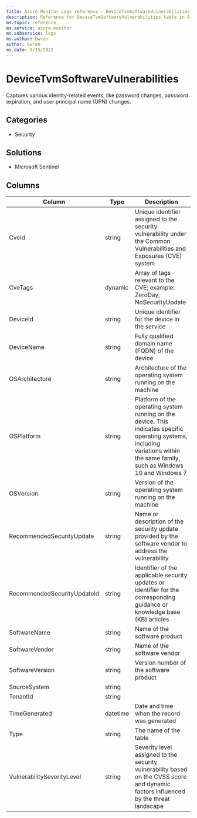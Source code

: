 ```yaml
---
title: Azure Monitor Logs reference - DeviceTvmSoftwareVulnerabilities
description: Reference for DeviceTvmSoftwareVulnerabilities table in Azure Monitor Logs.
ms.topic: reference
ms.service: azure-monitor
ms.subservice: logs
ms.author: bwren
author: bwren
ms.date: 9/15/2022
---
```


# DeviceTvmSoftwareVulnerabilities

 Captures various identity-related events, like password changes, password expiration, and user principal name (UPN) changes.

## Categories

- Security
## Solutions

- Microsoft Sentinel




## Columns

| Column | Type | Description |
| --- | --- | --- |
| CveId | string | Unique identifier assigned to the security vulnerability under the Common Vulnerabilities and Exposures (CVE) system |
| CveTags | dynamic | Array of tags relevant to the CVE; example: ZeroDay, NoSecurityUpdate |
| DeviceId | string | Unique identifier for the device in the service |
| DeviceName | string | Fully qualified domain name (FQDN) of the device |
| OSArchitecture | string | Architecture of the operating system running on the machine |
| OSPlatform | string | Platform of the operating system running on the device. This indicates specific operating systems, including variations within the same family, such as Windows 10 and Windows 7 |
| OSVersion | string | Version of the operating system running on the machine |
| RecommendedSecurityUpdate | string | Name or description of the security update provided by the software vendor to address the vulnerability |
| RecommendedSecurityUpdateId | string | Identifier of the applicable security updates or identifier for the corresponding guidance or knowledge base (KB) articles |
| SoftwareName | string | Name of the software product |
| SoftwareVendor | string | Name of the software vendor |
| SoftwareVersion | string | Version number of the software product |
| SourceSystem | string |  |
| TenantId | string |  |
| TimeGenerated | datetime | Date and time when the record was generated |
| Type | string | The name of the table |
| VulnerabilitySeverityLevel | string | Severity level assigned to the security vulnerability based on the CVSS score and dynamic factors influenced by the threat landscape |
